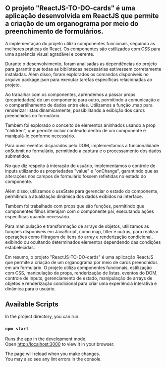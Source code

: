 <h2>O projeto "ReactJS-TO-DO-cards" é uma aplicação desenvolvida em ReactJS que permite a criação de um organograma por meio do preenchimento de formulários.</h2>

A implementação do projeto utiliza componentes funcionais, seguindo as melhores práticas do React. Os componentes são estilizados com CSS para uma aparência visual agradável e coerente.

Durante o desenvolvimento, foram analisadas as dependências do projeto para garantir que todas as bibliotecas necessárias estivessem corretamente instaladas. Além disso, foram explorados os comandos disponíveis no arquivo package.json para executar tarefas específicas relacionadas ao projeto.

Ao trabalhar com os componentes, aprendemos a passar props (propriedades) de um componente para outro, permitindo a comunicação e o compartilhamento de dados entre eles. Utilizamos a função .map para renderizar listas dinamicamente, possibilitando a exibição dos cards preenchidos no formulário.

Também foi explorado o conceito de elementos aninhados usando a prop "children", que permite incluir conteúdo dentro de um componente e manipulá-lo conforme necessário.

Para ouvir eventos disparados pelo DOM, implementamos a funcionalidade onSubmit no formulário, permitindo a captura e o processamento dos dados submetidos.

No que diz respeito à interação do usuário, implementamos o controle de inputs utilizando as propriedades "value" e "onChange", garantindo que as alterações nos campos de formulário fossem refletidas no estado do componente.

Além disso, utilizamos o useState para gerenciar o estado do componente, permitindo a atualização dinâmica dos dados exibidos na interface.

Também foi trabalhado com props que são funções, permitindo que componentes filhos interajam com o componente pai, executando ações específicas quando necessário.

Para manipulação e transformação de arrays de objetos, utilizamos as funções disponíveis em JavaScript, como map, filter e outras, para realizar operações como filtragem de itens do array e renderização condicional, exibindo ou ocultando determinados elementos dependendo das condições estabelecidas.

Em resumo, o projeto "ReactJS-TO-DO-cards" é uma aplicação ReactJS que permite a criação de um organograma por meio de cards preenchidos em um formulário. O projeto utiliza componentes funcionais, estilização com CSS, manipulação de props, renderização de listas, eventos do DOM, controle de inputs, gerenciamento de estado, manipulação de arrays de objetos e renderização condicional para criar uma experiência interativa e dinâmica para o usuário.

## Available Scripts

In the project directory, you can run:

### `npm start`

Runs the app in the development mode.\
Open [http://localhost:3000](http://localhost:3000) to view it in your browser.

The page will reload when you make changes.\
You may also see any lint errors in the console.
